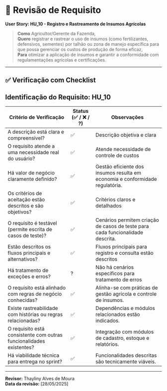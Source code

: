 # 🧪 Revisão de Requisito

**User Story: HU_10 - Registro e Rastreamento de Insumos Agrícolas**

> **Como** Agricultor/Gerente da Fazenda,  
> **Quero** registrar e rastrear o uso de insumos (como fertilizantes, defensivos, sementes) por talhão ou zona de manejo específica para que possa gerenciar os custos de produção de forma eficaz,  
> **Para** otimizar a aplicação de insumos e garantir a conformidade com regulamentações agrícolas e certificações.

---

## ✅ Verificação com Checklist

**Identificação do Requisito:** HU_10
--------------------------------------------------------------------------------------------------------------
| Critério de Verificação                                              | Status (✅ / ❌ / ?) | Observações |
|----------------------------------------------------------------------|-----------------------|-------------|
| A descrição está clara e compreensível?                              |           ✅            |Descrição objetiva e clara|
| O requisito atende a uma necessidade real do usuário?                |           ✅            |Atende necessidade de controle de custos|
| Há valor de negócio claramente definido?                             |           ✅            |Gestão eficiente dos insumos resulta em economia e conformidade regulatória.|
| Os critérios de aceitação estão descritos e são objetivos?           |           ✅            |Critérios claros e detalhados|
| O requisito é testável (permite escrita de casos de teste)?          |           ✅            |Cenários permitem criação de casos de teste para cada funcionalidade descrita.|
| Estão descritos os fluxos principais e alternativos?                 |           ✅            |Fluxos principais para registro e consulta estão descritos|
| Há tratamento de exceções e erros?                                   |            ?            |Não há cenários específicos para tratamento de erros|
| O requisito está alinhado com regras de negócio conhecidas?          |           ✅            |Alinha-se com práticas de gestão agrícola e controle de insumos.|
| Existe rastreabilidade com histórias ou regras relacionadas?         |           ✅            |Dependências e módulos relacionados estão indicados.|
| O requisito está consistente com outras funcionalidades existentes?  |           ✅            |Integração com módulos de cadastro, estoque e relatórios.|
| Há viabilidade técnica para entrega no sprint?                       |           ✅            |Funcionalidades descritas são tecnicamente viáveis.|
--------------------------------------------------------------------------------------------------------------

**Revisor:** Thayliny Alves de Moura  
**Data da revisão:** [28/05/2025]
